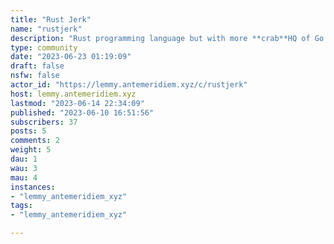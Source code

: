 ```yaml
---
title: "Rust Jerk" 
name: "rustjerk"
description: "Rust programming language but with more **crab**HQ of Go and C++ haters"
type: community
date: "2023-06-23 01:19:09"
draft: false
nsfw: false
actor_id: "https://lemmy.antemeridiem.xyz/c/rustjerk"
host: lemmy.antemeridiem.xyz
lastmod: "2023-06-14 22:34:09"
published: "2023-06-10 16:51:56"
subscribers: 37
posts: 5
comments: 2
weight: 5
dau: 1
wau: 3
mau: 4
instances:
- "lemmy_antemeridiem_xyz"
tags: 
- "lemmy_antemeridiem_xyz"

---
```

